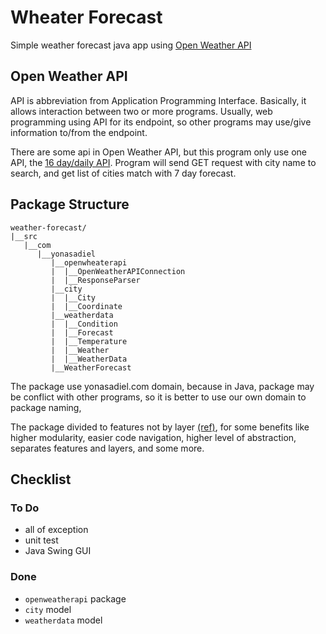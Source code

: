 # Wheater Forecast

Simple weather forecast java app using [Open Weather API](https://openweathermap.org/api)

## Open Weather API

API is abbreviation from Application Programming Interface.
Basically, it allows interaction between two or more programs.
Usually, web programming using API for its endpoint, so other programs
may use/give information to/from the endpoint.

There are some api in Open Weather API,
but this program only use one API, the [16 day/daily API](https://openweathermap.org/forecast16).
Program will send GET request with city name to search, and get list of cities match with 7 day forecast.

## Package Structure

    weather-forecast/
    |__src
       |__com
          |__yonasadiel
             |__openwheaterapi
             |  |__OpenWeatherAPIConnection
             |  |__ResponseParser
             |__city
             |  |__City
             |  |__Coordinate
             |__weatherdata
             |  |__Condition
             |  |__Forecast
             |  |__Temperature
             |  |__Weather
             |  |__WeatherData
             |__WeatherForecast

The package use yonasadiel.com domain,
because in Java, package may be conflict with other programs,
so it is better to use our own domain to package naming,

The package divided to features not by layer [(ref)](https://dzone.com/articles/package-your-classes-feature),
for some benefits like higher modularity, easier code navigation,
higher level of abstraction, separates features and layers, and some more.

## Checklist

### To Do
* all of exception
* unit test
* Java Swing GUI

### Done
* `openweatherapi` package
* `city` model
* `weatherdata` model